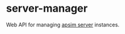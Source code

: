 # server-manager

Web API for managing [apsim server](https://apsimnextgeneration.netlify.app/usage/server/) instances.